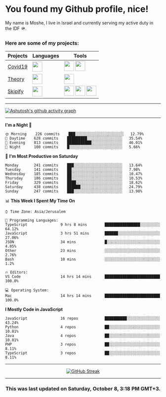 <h1>You found my Github profile, nice!</h1>
<p>
    My name is Moshe, I live in Israel and currently serving my active duty in the IDF 🪖.
</p>

<h3>Here are some of my projects:</h3>

| Projects                                          | Languages                                                                                   | Tools                                                                                                                                                                                                                                                                       |
| ------------------------------------------------- | ------------------------------------------------------------------------------------------- | --------------------------------------------------------------------------------------------------------------------------------------------------------------------------------------------------------------------------------------------------------------------------- |
| [Covid19](https://github.com/jewishmoses/covid19) | <img height="32" width="32" src="https://unpkg.com/simple-icons@v6/icons/php.svg" />        | <img height="32" width="32" src="https://unpkg.com/simple-icons@v6/icons/laravel.svg" /> <img height="32" width="32" src="https://unpkg.com/simple-icons@v6/icons/livewire.svg" />                                                                                          |
| [Theory](https://github.com/jewishmoses/theory)   | <img height="32" width="32" src="https://unpkg.com/simple-icons@v6/icons/python.svg" />     | <img height="32" width="32" src="https://unpkg.com/simple-icons@v6/icons/django.svg" />                                                                                                                                                                                     |
| [Skipify](https://github.com/jewishmoses/skipify) | <img height="32" width="32" src="https://unpkg.com/simple-icons@v6/icons/javascript.svg" /> | <img height="32" width="32" src="https://unpkg.com/simple-icons@v6/icons/sqlite.svg" /> <img height="32" width="32" src="https://unpkg.com/simple-icons@v6/icons/sequelize.svg" /> <img height="32" width="32" src="https://unpkg.com/simple-icons@v6/icons/express.svg" /> |

<hr />

[![Ashutosh's github activity graph](https://activity-graph.herokuapp.com/graph?username=jewishmoses&theme=github&bg_color=fff&line=216e39&color=000&point=000)](https://github.com/jewishmoses/github-readme-activity-graph)

<hr />

<!--START_SECTION:waka-->
**I'm a Night 🦉** 

```text
🌞 Morning    226 commits    ███░░░░░░░░░░░░░░░░░░░░░░   12.79% 
🌆 Daytime    628 commits    █████████░░░░░░░░░░░░░░░░   35.54% 
🌃 Evening    813 commits    ███████████░░░░░░░░░░░░░░   46.01% 
🌙 Night      100 commits    █░░░░░░░░░░░░░░░░░░░░░░░░   5.66%

```
📅 **I'm Most Productive on Saturday** 

```text
Monday       241 commits    ███░░░░░░░░░░░░░░░░░░░░░░   13.64% 
Tuesday      141 commits    ██░░░░░░░░░░░░░░░░░░░░░░░   7.98% 
Wednesday    185 commits    ██░░░░░░░░░░░░░░░░░░░░░░░   10.47% 
Thursday     186 commits    ██░░░░░░░░░░░░░░░░░░░░░░░   10.53% 
Friday       329 commits    ████░░░░░░░░░░░░░░░░░░░░░   18.62% 
Saturday     438 commits    ██████░░░░░░░░░░░░░░░░░░░   24.79% 
Sunday       247 commits    ███░░░░░░░░░░░░░░░░░░░░░░   13.98%

```


📊 **This Week I Spent My Time On** 

```text
⌚︎ Time Zone: Asia/Jerusalem

💬 Programming Languages: 
TypeScript               9 hrs 8 mins        ████████████████░░░░░░░░░   64.12% 
JavaScript               3 hrs 51 mins       ██████░░░░░░░░░░░░░░░░░░░   27.06% 
JSON                     34 mins             █░░░░░░░░░░░░░░░░░░░░░░░░   4.05% 
Other                    23 mins             ░░░░░░░░░░░░░░░░░░░░░░░░░   2.76% 
Bash                     10 mins             ░░░░░░░░░░░░░░░░░░░░░░░░░   1.2%

🔥 Editors: 
VS Code                  14 hrs 14 mins      █████████████████████████   100.0%

💻 Operating System: 
Mac                      14 hrs 14 mins      █████████████████████████   100.0%

```

**I Mostly Code in JavaScript** 

```text
JavaScript               16 repos            ██████████░░░░░░░░░░░░░░░   43.24% 
Python                   4 repos             ██░░░░░░░░░░░░░░░░░░░░░░░   10.81% 
Java                     4 repos             ██░░░░░░░░░░░░░░░░░░░░░░░   10.81% 
PHP                      3 repos             ██░░░░░░░░░░░░░░░░░░░░░░░   8.11% 
TypeScript               3 repos             ██░░░░░░░░░░░░░░░░░░░░░░░   8.11%

```



<!--END_SECTION:waka-->

<hr />

<div align="center">

[![GitHub Streak](https://github-readme-streak-stats.herokuapp.com?user=jewishmoses&date_format=M%20j%5B%2C%20Y%5D)](https://git.io/streak-stats)

</div>

<hr/>

<div align="center">
    <h3>This was last updated on Saturday, October 8, 3:18 PM GMT+3.</h3>
</div>
